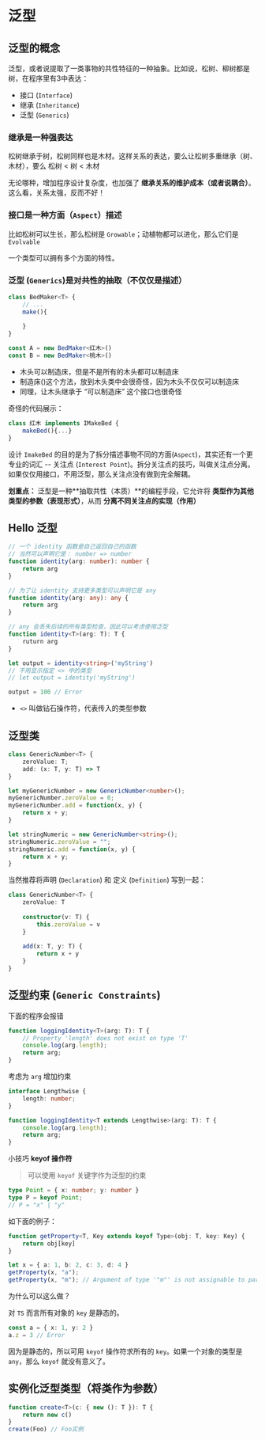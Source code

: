 # 泛型

## 泛型的概念

泛型，或者说提取了一类事物的共性特征的一种抽象。比如说，松树、柳树都是树，在程序里有3中表达：

- 接口 (`Interface`)
- 继承 (`Inheritance`)
- 泛型 (`Generics`)

### 继承是一种强表达

松树继承于树，松树同样也是木材。这样关系的表达，要么让松树多重继承（树、木材），要么 松树 < 树 < 木材

无论哪种，增加程序设计复杂度，也加强了 **继承关系的维护成本（或者说耦合）**。这么看，关系太强，反而不好！

### 接口是一种方面（`Aspect`）描述

比如松树可以生长，那么松树是 `Growable`；动植物都可以进化，那么它们是 `Evolvable`

一个类型可以拥有多个方面的特性。

### 泛型 (`Generics`)是对共性的抽取（不仅仅是描述）

```ts
class BedMaker<T> {
    // ...
    make(){
        
    }
}

const A = new BedMaker<红木>()
const B = new BedMaker<桃木>()
```

- 木头可以制造床，但是不是所有的木头都可以制造床
- 制造床()这个方法，放到木头类中会很奇怪，因为木头不仅仅可以制造床
- 同理，让木头继承于 “可以制造床” 这个接口也很奇怪

奇怪的代码展示：

```ts
class 红木 implements IMakeBed {
    makeBed(){...}
}
```

设计 `ImakeBed` 的目的是为了拆分描述事物不同的方面(`Aspect`)，其实还有一个更专业的词汇 -- 关注点 (`Interest Point`)。拆分关注点的技巧，叫做关注点分离。如果仅仅用接口，不用泛型，那么关注点没有做到完全解耦。

**划重点：** 泛型是一种**抽取共性（本质）**的编程手段，它允许将 **类型作为其他类型的参数（表现形式）**，从而 **分离不同关注点的实现（作用）**

## Hello 泛型

```ts
// 一个 identity 函数是自己返回自己的函数
// 当然可以声明它是： number => number
function identity(arg: number): number {
    return arg
}

// 为了让 identity 支持更多类型可以声明它是 any
function identity(arg: any): any {
    return arg
}

// any 会丢失后续的所有类型检查，因此可以考虑使用泛型
function identity<T>(arg: T): T {
    ruturn arg
}

let output = identity<string>('myString')
// 不用显示指定 <> 中的类型
// let output = identity('myString')

output = 100 // Error
```

- `<>` 叫做钻石操作符，代表传入的类型参数

## 泛型类

```ts
class GenericNumber<T> {
    zeroValue: T;
    add: (x: T, y: T) => T
}

let myGenericNumber = new GenericNumber<number>();
myGenericNumber.zeroValue = 0;
myGenericNumber.add = function(x, y) {
    return x + y;
}

let stringNumeric = new GenericNumber<string>();
stringNumeric.zeroValue = "";
stringNumeric.add = function(x, y) {
    return x + y;
}
```

当然推荐将声明 (`Declaration`) 和 定义 (`Definition`) 写到一起：

```ts
class GenericNumber<T> {
    zeroValue: T
    
    constructor(v: T) {
        this.zeroValue = v
    }
    
    add(x: T, y: T) {
        return x + y
    }
}
```

## 泛型约束 (`Generic Constraints`)

下面的程序会报错

```ts
function loggingIdentity<T>(arg: T): T {
    // Property 'length' does not exist on type 'T'
    console.log(arg.length); 
    return arg;
}
```

考虑为 `arg` 增加约束

```ts
interface Lengthwise {
    length: number;
}

function loggingIdentity<T extends Lengthwise>(arg: T): T {
    console.log(arg.length);
    return arg;
}
```

小技巧 **keyof 操作符**

> 可以使用 `keyof` 关键字作为泛型的约束

```ts
type Point = { x: number; y: number }
type P = keyof Point;
// P = "x" | "y"
```

如下面的例子：

```ts
function getProperty<T, Key extends keyof Type>(obj: T, key: Key) {
    return obj[key]
}

let x = { a: 1, b: 2, c: 3, d: 4 }
getProperty(x, "a");
getProperty(x, "m"); // Argument of type '"m"' is not assignable to parameter of type '"a" | "b" | "c" | "d"'
```

为什么可以这么做？

对 `TS` 而言所有对象的 `key` 是静态的。

```ts
const a = { x: 1, y: 2 }
a.z = 3 // Error
```

因为是静态的，所以可用 `keyof` 操作符求所有的 `key`。如果一个对象的类型是 `any`，那么 `keyof` 就没有意义了。

## 实例化泛型类型（将类作为参数）

```ts
function create<T>(c: { new (): T }): T {
    return new c()
}
create(Foo) // Foo实例
```







